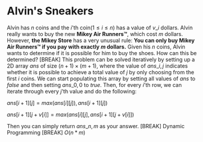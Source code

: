 # Alvin's Sneakers
Alvin has $n$ coins and the $i$'th coin$(1 \le i \le n)$ has a value of $v\_i$ dollars. Alvin really wants to buy the new **Mikey Air Runners™**, which cost $m$ dollars. However, **the Mikey Store** has a very unusual rule: **You can only buy Mikey Air Runners™ if you pay with exactly $m$ dollars.** Given his $n$ coins, Alvin wants to determine if it is possible for him to buy the shoes. How can this be determined?
[BREAK]
This problem can be solved iteratively by setting up a 2D array $ans$ of size $(n+1) \times (m+1)$, where the value of $ans\_{i,j}$ indicates whether it is possible to achieve a total value of $j$ by only choosing from the first $i$ coins. We can start populating this array by setting all values of $ans$ to $false$ and then setting $ans\_{0,0}$ to $true$. Then, for every $i$'th row, we can iterate through every $j$'th value and do the following:

$ans[i+1][j] = max(ans[i][j]), ans[i+1][j])$

$ans[i+1][j + v[i]] = max(ans[i][j], ans[i+1][j + v[i]])$

Then you can simply return $ans\_{n,m}$ as your answer.
[BREAK]
Dynamic Programming
[BREAK]
$O(n*m)$